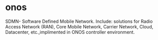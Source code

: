 # onos
SDMN- Software Defined Mobile Network.
Include: solutions for Radio Access Network (RAN), Core Mobile Network, Carrier Network, Cloud, Datacenter, etc.,implimented in ONOS controller environment.
